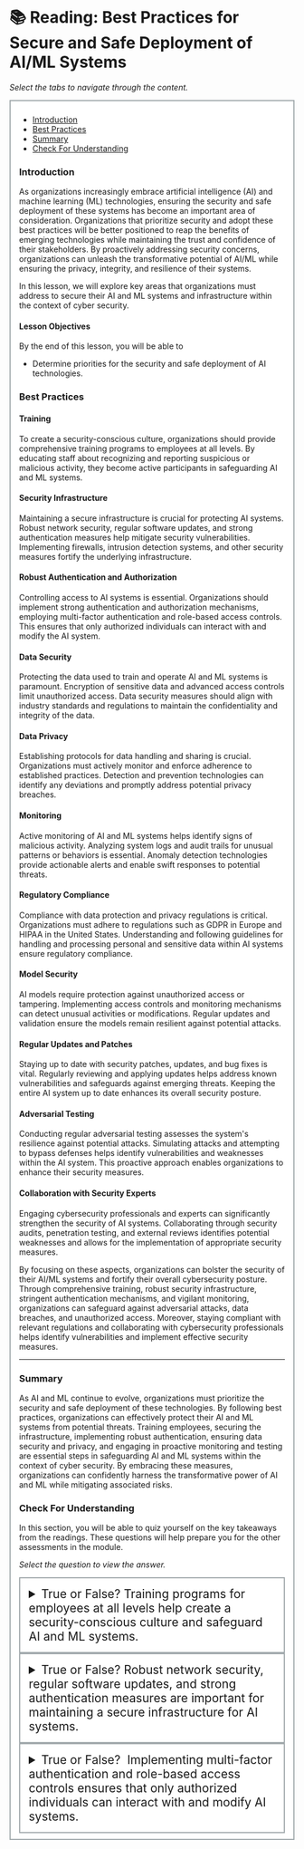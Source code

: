 # 📚 Reading: Best Practices for Secure and Safe Deployment of AI/ML Systems

<p><em>Select the tabs to navigate through the content.</em></p>
<div style="margin: 1em 0%; padding: 10px 15px; border: 2px solid #A2AAAD; background: #ffffff; font-size: 100%; overflow: auto;">
<div class="enhanceable_content tabs">
<ul>
<li><a href="#fragment-1">Introduction</a></li>
<li><a href="#fragment-2">Best Practices</a></li>
<li><a href="#fragment-3">Summary</a></li>
<li><a href="#fragment-4">Check For Understanding</a></li>
</ul>
<div id="fragment-1" style="overflow: auto:;">
<h3>Introduction</h3>
<p>As organizations increasingly embrace artificial intelligence (AI) and machine learning (ML) technologies, ensuring the security and safe deployment of these systems has become an important area of consideration. Organizations that prioritize security and adopt these best practices will be better positioned to reap the benefits of emerging technologies while maintaining the trust and confidence of their stakeholders. By proactively addressing security concerns, organizations can unleash the transformative potential of AI/ML while ensuring the privacy, integrity, and resilience of their systems.</p>
<p>In this lesson, we will explore key areas that organizations must address to secure their AI and ML systems and infrastructure within the context of cyber security.</p>
<h4>Lesson Objectives</h4>
<p>By the end of this lesson, you will be able to&nbsp;</p>
<ul>
<li>Determine priorities for the security and safe deployment of AI technologies.</li>
</ul>
</div>
<div id="fragment-2" style="overflow: auto:;">
<h3>Best Practices</h3>
<h4><strong style="font-size: 100%; color: var(--ic-brand-font-color-dark); font-family: inherit;">Training</strong></h4>
<p><span>To create a security-conscious culture, organizations should provide comprehensive training programs to employees at all levels. By educating staff about recognizing and reporting suspicious or malicious activity, they become active participants in safeguarding AI and ML systems.</span></p>
<h4><strong style="font-size: 100%; color: var(--ic-brand-font-color-dark); font-family: inherit;">Security Infrastructure</strong></h4>
<p><span>Maintaining a secure infrastructure is crucial for protecting AI systems. Robust network security, regular software updates, and strong authentication measures help mitigate security vulnerabilities. Implementing firewalls, intrusion detection systems, and other security measures fortify the underlying infrastructure.</span></p>
<h4><strong>Robust Authentication and Authorization</strong></h4>
<p><span>Controlling access to AI systems is essential. Organizations should implement strong authentication and authorization mechanisms, employing multi-factor authentication and role-based access controls. This ensures that only authorized individuals can interact with and modify the AI system.</span></p>
<h4><strong>Data Security</strong></h4>
<p><span>Protecting the data used to train and operate AI and ML systems is paramount. Encryption of sensitive data and advanced access controls limit unauthorized access. Data security measures should align with industry standards and regulations to maintain the confidentiality and integrity of the data.</span></p>
<h4><strong>Data Privacy</strong></h4>
<p><span>Establishing protocols for data handling and sharing is crucial. Organizations must actively monitor and enforce adherence to established practices. Detection and prevention technologies can identify any deviations and promptly address potential privacy breaches.</span></p>
<h4><strong>Monitoring</strong></h4>
<p><span>Active monitoring of AI and ML systems helps identify signs of malicious activity. Analyzing system logs and audit trails for unusual patterns or behaviors is essential. Anomaly detection technologies provide actionable alerts and enable swift responses to potential threats.</span></p>
<h4><strong>Regulatory Compliance</strong></h4>
<p><span>Compliance with data protection and privacy regulations is critical. Organizations must adhere to regulations such as GDPR in Europe and HIPAA in the United States. Understanding and following guidelines for handling and processing personal and sensitive data within AI systems ensure regulatory compliance.</span></p>
<h4><strong>Model Security</strong></h4>
<p><span>AI models require protection against unauthorized access or tampering. Implementing access controls and monitoring mechanisms can detect unusual activities or modifications. Regular updates and validation ensure the models remain resilient against potential attacks.</span></p>
<h4><strong>Regular Updates and Patches</strong></h4>
<p><span>Staying up to date with security patches, updates, and bug fixes is vital. Regularly reviewing and applying updates helps address known vulnerabilities and safeguards against emerging threats. Keeping the entire AI system up to date enhances its overall security posture.</span></p>
<h4><strong>Adversarial Testing</strong></h4>
<p><span>Conducting regular adversarial testing assesses the system's resilience against potential attacks. Simulating attacks and attempting to bypass defenses helps identify vulnerabilities and weaknesses within the AI system. This proactive approach enables organizations to enhance their security measures.</span></p>
<h4><strong>Collaboration with Security Experts</strong></h4>
<p><span>Engaging cybersecurity professionals and experts can significantly strengthen the security of AI systems. Collaborating through security audits, penetration testing, and external reviews identifies potential weaknesses and allows for the implementation of appropriate security measures.</span></p>
<p><span>By focusing on these aspects, organizations can bolster the security of their AI/ML systems and fortify their overall cybersecurity posture. Through comprehensive training, robust security infrastructure, stringent authentication mechanisms, and vigilant monitoring, organizations can safeguard against adversarial attacks, data breaches, and unauthorized access. Moreover, staying compliant with relevant regulations and collaborating with cybersecurity professionals helps identify vulnerabilities and implement effective security measures.</span></p>
<hr></div>
<div id="fragment-3" style="overflow: auto:;">
<h3>Summary</h3>
<p><span>As AI and ML continue to evolve, organizations must prioritize the security and safe deployment of these technologies. By following best practices, organizations can effectively protect their AI and ML systems from potential threats. Training employees, securing the infrastructure, implementing robust authentication, ensuring data security and privacy, and engaging in proactive monitoring and testing are essential steps in safeguarding AI and ML systems within the context of cyber security. By embracing these measures, organizations can confidently harness the transformative power of AI and ML while mitigating associated risks.</span></p>
</div>
<div id="fragment-4" style="overflow: auto:;">
<h3>Check For Understanding</h3>
<p>In this section, you will be able to quiz yourself on the key takeaways from the readings. These questions will help prepare you for the other assessments in the module.&nbsp;</p>
<p><em>Select the question to view the answer.</em></p>
<details>
<summary style="padding: 15px; font-size: 150%; border: 2px solid #A2AAAD;">True or False? Training programs for employees at all levels help create a security-conscious culture and safeguard AI and ML systems.</summary>
<p style="margin-left: 10px;">True</p>
</details><details>
<summary style="padding: 15px; font-size: 150%; border: 2px solid #A2AAAD;">True or False? Robust network security, regular software updates, and strong authentication measures are important for maintaining a secure infrastructure for AI systems.</summary>
<p style="margin-left: 10px;">True</p>
</details><details>
<summary style="padding: 15px; font-size: 150%; border: 2px solid #A2AAAD;">True or False? &nbsp;Implementing multi-factor authentication and role-based access controls ensures that only authorized individuals can interact with and modify AI systems.</summary>
<p style="margin-left: 10px;">True</p>
</details></div>
</div>
</div>